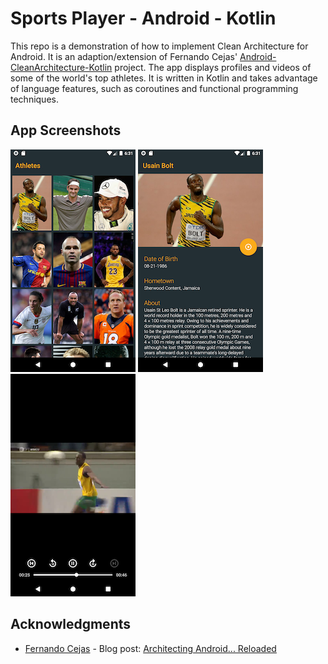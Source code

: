 # Sports Player - Android - Kotlin

This repo is a demonstration of how to implement Clean Architecture for Android. It is an adaption/extension of Fernando Cejas' [Android-CleanArchitecture-Kotlin](https://github.com/android10/Android-CleanArchitecture-Kotlin) project. The app displays profiles and videos of some of the world's top athletes. It is written in Kotlin and takes advantage of language features, such as coroutines and functional programming techniques.

## App Screenshots

![alt text](/img/athletes.png) ![alt text](/img/athlete.png) ![alt text](/img/player.png)

## Acknowledgments

* [Fernando Cejas](https://github.com/android10) - Blog post: [Architecting Android... Reloaded](https://fernandocejas.com/2018/05/07/architecting-android-reloaded/)
